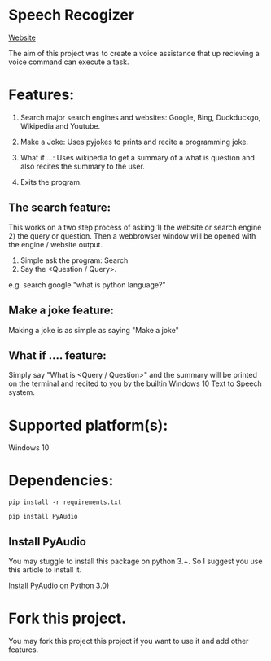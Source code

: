 # Speech Recogizer

[Website](https://equitek.herokuapp.com)

The aim of this project was to create a voice assistance that up recieving a voice command can execute a task.

# Features:
1. Search major search engines and websites: Google, Bing, Duckduckgo, Wikipedia and Youtube.

2. Make a Joke: Uses pyjokes to prints and recite a programming joke.

3. What if ...: Uses wikipedia to get a summary of a what is question and also recites the summary to the user.

4. Exits the program.


## The search feature:
This works on a two step process of asking 1) the website or search engine 2) the query or question. Then a webbrowser window will be opened with the engine / website output.

1. Simple ask the program: Search <Search enginge or Website> 	
2. Say the <Question / Query>.

e.g. search google 
	"what is python language?"

## Make a joke feature:
Making a joke is as simple as saying "Make a joke"

## What if .... feature:
Simply say "What is <Query / Question>" and the summary will be printed on the terminal and recited to you by the builtin Windows 10 Text to Speech system.

# Supported platform(s):
Windows 10

# Dependencies:

```
pip install -r requirements.txt
```
```
pip install PyAudio
```

## Install PyAudio
You may stuggle to install this package on python 3.+. So I suggest you use this article to install it.

[Install PyAudio on Python 3.0](https://thetechinfinite.com/2020/07/14/how-to-install-pyaudio-module-in-python-3-0-in-windows/))


# Fork this project.
You may fork this project this project if you want to use it and add other features.